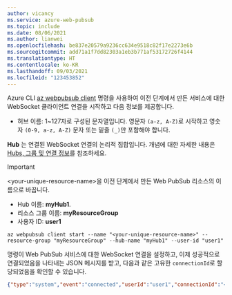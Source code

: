```yaml
---
author: vicancy
ms.service: azure-web-pubsub
ms.topic: include
ms.date: 08/06/2021
ms.author: lianwei
ms.openlocfilehash: be837e20579a9236cc634e9518c82f17e2273e6b
ms.sourcegitcommit: add71a1f7dd82303a1eb3b771af53172726f4144
ms.translationtype: HT
ms.contentlocale: ko-KR
ms.lasthandoff: 09/03/2021
ms.locfileid: "123453852"
---
```

Azure CLI [az webpubsub client](/cli/azure/webpubsub/client) 명령을 사용하여 이전 단계에서 만든 서비스에 대한 WebSocket 클라이언트 연결을 시작하고 다음 정보를 제공합니다.

- 허브 이름: 1~127자로 구성된 문자열입니다. 영문자 `(a-z, A-Z)`로 시작하고 영숫자 `(0-9, a-z, A-Z)` 문자 또는 밑줄 `(_)`만 포함해야 합니다.

**Hub** 는 연결된 WebSocket 연결의 논리적 집합입니다. 개념에 대한 자세한 내용은 [Hubs, 그룹 및 연결 정보](../key-concepts.md)를 참조하세요.

  > [!Important]
  > &lt;your-unique-resource-name&gt;을 이전 단계에서 만든 Web PubSub 리소스의 이름으로 바꿉니다.

- Hub 이름: **myHub1**.
- 리소스 그룹 이름: **myResourceGroup**
- 사용자 ID: **user1**

```azurecli-interactive
az webpubsub client start --name "<your-unique-resource-name>" --resource-group "myResourceGroup" --hub-name "myHub1" --user-id "user1"
```

명령이 Web PubSub 서비스에 대한 WebSocket 연결을 설정하고, 이제 성공적으로 연결되었음을 나타내는 JSON 메시지를 받고, 다음과 같은 고유한 `connectionId`로 할당되었음을 확인할 수 있습니다.

```json
{"type":"system","event":"connected","userId":"user1","connectionId":"<your_unique_connection_id>"}
```
